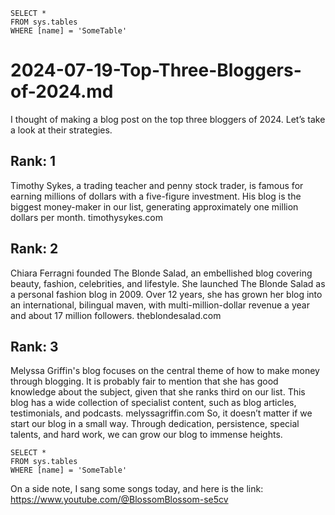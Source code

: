  ```tsql
 SELECT *
 FROM sys.tables
 WHERE [name] = 'SomeTable'
 ```
# 2024-07-19-Top-Three-Bloggers-of-2024.md

I thought of making a blog post on the top three bloggers of 2024. Let’s take a look at their strategies.
## Rank: 1
Timothy Sykes, a trading teacher and penny stock trader, is famous for earning millions of dollars with a five-figure investment.
His blog is the biggest money-maker in our list, generating approximately one million dollars per month.
timothysykes.com

## Rank: 2
Chiara Ferragni founded The Blonde Salad, an embellished blog covering beauty, fashion, celebrities, and lifestyle.
She launched The Blonde Salad as a personal fashion blog in 2009. Over 12 years, she has grown her blog into an international, bilingual maven, with multi-million-dollar revenue a year and about 17 million followers.
theblondesalad.com

## Rank: 3
Melyssa Griffin's blog focuses on the central theme of how to make money through blogging. It is probably fair to mention that she has good knowledge about the subject, given that she ranks third on our list.
This blog has a wide collection of specialist content, such as blog articles, testimonials, and podcasts.
melyssagriffin.com
So, it doesn’t matter if we start our blog in a small way. Through dedication, persistence, special talents, and hard work, we can grow our blog to immense heights.

 ```tsql
 SELECT *
 FROM sys.tables
 WHERE [name] = 'SomeTable'
 ```

On a side note, I sang some songs today, and here is the link: https://www.youtube.com/@BlossomBlossom-se5cv
